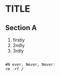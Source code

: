 
# TITLE

## Section A

1. firstly
1. 2ndly
1. 3rdly


````

#N ever, Never, Never: 
rm -rf /

````

